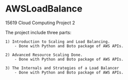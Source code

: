 # AWSLoadBalance

15619 Cloud Computing Project 2


The project include three parts:

    1) Introduction to Scaling and Load Balancing.
        - Done with Python and Boto package of AWS APIs.
        
    2) Advanced Resource Scaling Done.
        - Done with Python and Boto package of AWS APIs.
        
    3) The Internals and Strategies of a Load Balancer 
        - Done with Python and Boto package of AWS APIs.
